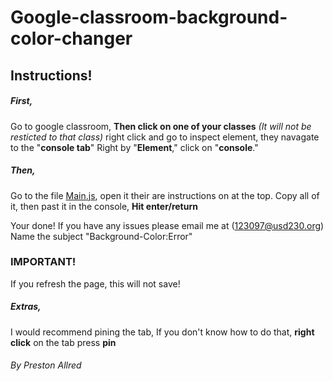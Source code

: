 # Google-classroom-background-color-changer
## Instructions!
##### First,
Go to google classroom,
**Then click on one of your classes** *(It will not be resticted to that class)*
right click and go to inspect element,
they navagate to the "**console tab**" Right by "**Element**," click on "**console**."

##### Then,
Go to the file [Main.js](main.js), open it their are instructions on at the top.
Copy all of it,
then past it in the console,
**Hit enter/return**

Your done!
If you have any issues please email me at (123097@usd230.org) 
Name the subject "Background-Color:Error"

### IMPORTANT!
If you refresh the page, this will not save! 

##### Extras,
I would recommend pining the tab,
If you don't know how to do that, **right click** on the tab press **pin**

###### By Preston Allred
